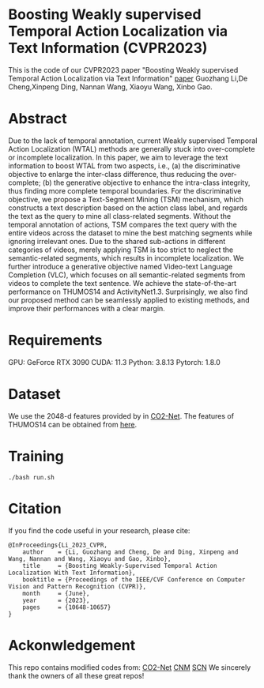 # Boosting Weakly supervised Temporal Action Localization via Text Information (CVPR2023)
This is the code of our CVPR2023 paper "Boosting Weakly supervised Temporal Action Localization via Text Information"  [paper](https://openaccess.thecvf.com/content/CVPR2023/papers/Li_Boosting_Weakly-Supervised_Temporal_Action_Localization_With_Text_Information_CVPR_2023_paper.pdf)
Guozhang Li,De Cheng,Xinpeng Ding, Nannan Wang, Xiaoyu Wang, Xinbo Gao.

# Abstract
Due to the lack of temporal annotation, current Weakly supervised Temporal Action Localization (WTAL) methods are generally stuck into over-complete or incomplete localization. In this paper, we aim to leverage the text information to boost WTAL from two aspects, i.e., (a) the discriminative objective to enlarge the inter-class difference, thus reducing the over-complete; (b) the generative objective to enhance the intra-class integrity, thus finding more complete temporal boundaries. For the discriminative objective, we propose a Text-Segment Mining (TSM) mechanism, which constructs a text description based on the action class label, and regards the text as the query to mine all class-related segments. Without the temporal annotation of actions, TSM compares the text query with the entire videos across the dataset to mine the best matching segments while ignoring irrelevant ones. Due to the shared sub-actions in different categories of videos, merely applying TSM is too strict to neglect the semantic-related segments, which results in incomplete localization. We further introduce a generative objective named Video-text Language Completion (VLC), which focuses on all semantic-related segments from videos to complete the text sentence. We achieve the state-of-the-art performance on THUMOS14 and ActivityNet1.3. Surprisingly, we also find our proposed method can be  seamlessly applied to existing methods, and improve their performances with a clear margin.

# Requirements
GPU: GeForce RTX 3090
CUDA: 11.3
Python: 3.8.13
Pytorch: 1.8.0

# Dataset
We use the 2048-d features provided by in [CO2-Net](https://github.com/harlanhong/MM2021-CO2-Net). The features of THUMOS14 can be obtained from [here](https://drive.google.com/file/d/1SFEsQNLsG8vgBbqx056L9fjA4TzVZQEu/view?usp=sharing).

# Training
```
./bash run.sh
```

# Citation
If you find the code useful in your research, please cite:
```
@InProceedings{Li_2023_CVPR,
    author    = {Li, Guozhang and Cheng, De and Ding, Xinpeng and Wang, Nannan and Wang, Xiaoyu and Gao, Xinbo},
    title     = {Boosting Weakly-Supervised Temporal Action Localization With Text Information},
    booktitle = {Proceedings of the IEEE/CVF Conference on Computer Vision and Pattern Recognition (CVPR)},
    month     = {June},
    year      = {2023},
    pages     = {10648-10657}
}
```

# Ackonwledgement
This repo contains modified codes from:
[CO2-Net](https://github.com/harlanhong/MM2021-CO2-Net)
[CNM](https://github.com/minghangz/cnm)
[SCN](https://github.com/ikuinen/semantic_completion_network)
We sincerely thank the owners of all these great repos!
